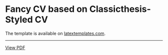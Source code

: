 # Fancy CV based on Classicthesis-Styled CV

The template is available on [latextemplates.com](https://www.latextemplates.com/template/classicthesis-styled-cv).

---

[View PDF](https://www.github.com/avonmoll/cv/build/cv.pdf)
